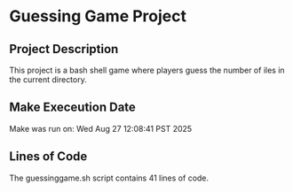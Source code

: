# Guessing Game Project
 
## Project Description
This project is a bash shell game where players guess the number of iles in the current directory.
 
## Make Execeution Date
Make was run on: Wed Aug 27 12:08:41 PST 2025

## Lines of Code
The guessinggame.sh script contains 41 lines of code.

